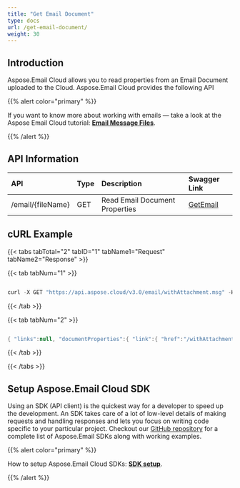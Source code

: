 ```yaml
---
title: "Get Email Document"
type: docs
url: /get-email-document/
weight: 30
---
```


## **Introduction**
Aspose.Email Cloud allows you to read properties from an Email Document uploaded to the Cloud. Aspose.Email Cloud provides the following API



{{% alert color="primary" %}} 

If you want to know more about working with emails — take a look at the Aspose Email Cloud tutorial: [**Email Message Files**](/email-message-files/).

{{% /alert %}} 
## **API Information**

|**API**|**Type**|**Description**|**Swagger Link**|
| :- | :- | :- | :- |
|/email/{fileName}|GET|Read Email Document Properties|[GetEmail](https://apireference.aspose.cloud/email/#/Email/GetEmail)|
## **cURL Example**
{{< tabs tabTotal="2" tabID="1" tabName1="Request" tabName2="Response" >}}

{{< tab tabNum="1" >}}

```java

curl -X GET "https://api.aspose.cloud/v3.0/email/withAttachment.msg" -H "accept: application/json" -H "authorization: Bearer eyJhbGciOiJSUzI1NiIsInR5cCI6IkpXVCJ9.eyJuYmYiOjE1NzU5MjUwNDAsImV4cCI6MTU3NjAxMTQ0MCwiaXNzIjoiaHR0cHM6Ly9hcGkuYXNwb3NlLmNsb3VkIiwiYXVkIjpbImh0dHBzOi8vYXBpLmFzcG9zZS5jbG91ZC9yZXNvdXJjZXMiLCJhcGkucGxhdGZvcm0iLCJhcGkucHJvZHVjdHMiXSwiY2xpZW50X2lkIjoiNzg5NDZmYjQtM2JkNC00ZDNlLWIzMDktZjllMmZmOWFjNmY5IiwiY2xpZW50X2lkU3J2SWQiOiI2NTk5ODQiLCJzY29wZSI6WyJhcGkucGxhdGZvcm0iLCJhcGkucHJvZHVjdHMiXX0.JmM\_z9oMwGwQj4F0NaQA7WItUz\_UALIYRTbPMmutOdJfP1d4FPjpCnML4y8a\_atM--jsXCp0aXO7QD5Vhe1QoKk\_Xiwa1TrU08MpgGjapUdeTrXEVrMFuMp\_dlN18futPUwB8muyYjFY0ljKQz7tTNQIO4VzHo6cqtFR1S88D7F49mztSTh3LdssKvYCTixzeEdzTj-vRCBRUYoS-dA3lxUnRB3Z7z7iDZRYIt2j7rJCEENG6z-4KduOTJnicLEz3HOUCcPyThTBYcVc2bJL8fdOQCYZhjUsqeMIoYcRxvced5JrJOEoIk6cbEenahUtmaJ89q-9mCKsn2qvuECUAA"

```

{{< /tab >}}

{{< tab tabNum="2" >}}

```java

{ "links":null, "documentProperties":{ "link":{ "href":"/withAttachment.msg/documentproperties/", "rel":"self", "type":null, "title":null }, "list":[ { "link":{ "href":"/withAttachment.msg/documentproperties/Bcc", "rel":"self", "type":null, "title":null }, "name":"Bcc", "value":"" }, { "link":{ "href":"/withAttachment.msg/documentproperties/Body", "rel":"self", "type":null, "title":null }, "name":"Body", "value":"" }, { "link":{ "href":"/withAttachment.msg/documentproperties/CC", "rel":"self", "type":null, "title":null }, "name":"CC", "value":"" }, { "link":{ "href":"/withAttachment.msg/documentproperties/Date", "rel":"self", "type":null, "title":null }, "name":"Date", "value":"0001-01-01T00:00:00" }, { "link":{ "href":"/withAttachment.msg/documentproperties/DeliveryNotificationOptions", "rel":"self", "type":null, "title":null }, "name":"DeliveryNotificationOptions", "value":null }, { "link":{ "href":"/withAttachment.msg/documentproperties/From", "rel":"self", "type":null, "title":null }, "name":"From", "value":null }, { "link":{ "href":"/withAttachment.msg/documentproperties/To", "rel":"self", "type":null, "title":null }, "name":"To", "value":"" }, { "link":{ "href":"/withAttachment.msg/documentproperties/HtmlBody", "rel":"self", "type":null, "title":null }, "name":"HtmlBody", "value":"" }, { "link":{ "href":"/withAttachment.msg/documentproperties/IsBodyHtml", "rel":"self", "type":null, "title":null }, "name":"IsBodyHtml", "value":null }, { "link":{ "href":"/withAttachment.msg/documentproperties/MessageId", "rel":"self", "type":null, "title":null }, "name":"MessageId", "value":"9ddfa213c2504d16b5c2ec3dbac7d51a" }, { "link":{ "href":"/withAttachment.msg/documentproperties/Priority", "rel":"self", "type":null, "title":null }, "name":"Priority", "value":"Normal" }, { "link":{ "href":"/withAttachment.msg/documentproperties/Subject", "rel":"self", "type":null, "title":null }, "name":"Subject", "value":"" }, { "link":{ "href":"/withAttachment.msg/documentproperties/Attachments", "rel":"self", "type":null, "title":null }, "name":"Attachments", "value":[ { "name":"sample.vcf" } ] } ] } }

```

{{< /tab >}}

{{< /tabs >}}
## **Setup Aspose.Email Cloud SDK**
Using an SDK (API client) is the quickest way for a developer to speed up the development. An SDK takes care of a lot of low-level details of making requests and handling responses and lets you focus on writing code specific to your particular project. Checkout our [GitHub repository](https://github.com/aspose-email-cloud) for a complete list of Aspose.Email SDKs along with working examples.

{{% alert color="primary" %}} 

How to setup Aspose.Email Cloud SDKs: [**SDK setup**](/sdk-setup/).

{{% /alert %}} 




